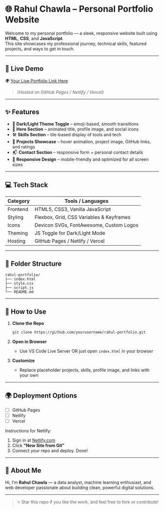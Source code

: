 # 🌐 Rahul Chawla – Personal Portfolio Website

Welcome to my personal portfolio — a sleek, responsive website built using **HTML**, **CSS**, and **JavaScript**.  
This site showcases my professional journey, technical skills, featured projects, and ways to get in touch.

---

## 🚀 Live Demo

🌍 [Your Live Portfolio Link Here](https://your-live-link.com)  
> _(Hosted on GitHub Pages / Netlify / Vercel)_

---

## ✨ Features

- 🔄 **Dark/Light Theme Toggle** – emoji-based, smooth transitions
- 🎯 **Hero Section** – animated title, profile image, and social icons
- 🛠 **Skills Section** – tile-based display of tools and tech
- 📁 **Projects Showcase** – hover animation, project image, GitHub links, and ratings
- 📬 **Contact Section** – responsive form + personal contact details
- 📱 **Responsive Design** – mobile-friendly and optimized for all screen sizes

---

## 💻 Tech Stack

| Category       | Tools / Languages                          |
|----------------|---------------------------------------------|
| Frontend       | HTML5, CSS3, Vanilla JavaScript             |
| Styling        | Flexbox, Grid, CSS Variables & Keyframes    |
| Icons          | Devicon SVGs, FontAwesome, Custom Logos     |
| Theming        | JS Toggle for Dark/Light Mode               |
| Hosting        | GitHub Pages / Netlify / Vercel             |

---

## 📂 Folder Structure

```
rahul-portfolio/
├── index.html
├── style.css
├── script.js
└── README.md
```

---

## 🧠 How to Use

1. **Clone the Repo**
   ```bash
   git clone https://github.com/yourusername/rahul-portfolio.git
   ```

2. **Open in Browser**
   - Use VS Code Live Server OR just open `index.html` in your browser

3. **Customize**
   - Replace placeholder projects, skills, profile image, and links with your own


---

## 🌍 Deployment Options

- [ ] GitHub Pages  
- [ ] Netlify  
- [ ] Vercel  

Instructions for Netlify:
1. Sign in at [Netlify.com](https://www.netlify.com/)
2. Click **"New Site from Git"**
3. Connect your repo and deploy. Done!

---

## 🙋 About Me

Hi, I’m **Rahul Chawla** — a data analyst, machine learning enthusiast, and web developer passionate about building clean, powerful digital solutions.


---

> ⭐ Star this repo if you like the work, and feel free to fork or contribute!
